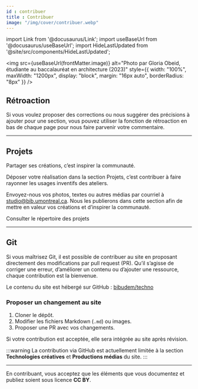 ```yaml
---
id : contribuer
title : Contribuer
image: "/img/cover/contribuer.webp"
---
```


import Link from '@docusaurus/Link';
import useBaseUrl from '@docusaurus/useBaseUrl';
import HideLastUpdated from '@site/src/components/HideLastUpdated';

<img 
  src={useBaseUrl(frontMatter.image)} 
  alt="Photo par Gloria Obeid, étudiante au baccalauréat en architecture (2023)"
  style={{
    width: "100%",
    maxWidth: "1200px",
    display: "block",
    margin: "16px auto",
    borderRadius: "8px"
  }} 
/>

<HideLastUpdated/>


## Rétroaction 

Si vous voulez proposer des corrections ou nous suggérer des précisions à ajouter pour une section, vous pouvez utiliser la fonction de rétroaction en bas de chaque page pour nous faire parvenir votre commentaire.

---

## Projets

Partager ses créations, c’est inspirer la communauté.

Déposer votre réalisation dans la section Projets, c’est contribuer à faire rayonner les usages inventifs des ateliers.

Envoyez-nous vos photos, textes ou autres médias par courriel à studio@bib.umontreal.ca. Nous les publierons dans cette section afin de mettre en valeur vos créations et d’inspirer la communauté.

<Link to="https://studiobib.notion.site/projets" className="button button--primary">
  Consulter le répertoire des projets
</Link>

---

## Git

Si vous maîtrisez Git, il est possible de contribuer au site en proposant directement des modifications par pull request (PR). Qu’il s’agisse de corriger une erreur, d’améliorer un contenu ou d’ajouter une ressource, chaque contribution est la bienvenue.

Le contenu du site est hébergé sur GitHub : [bibudem/techno](https://github.com/bibudem/techno)

### Proposer un changement au site

1. Cloner le dépôt.
2. Modifier les fichiers Markdown (`.md`) ou images.
3. Proposer une PR avec vos changements.

Si votre contribution est acceptée, elle sera intégrée au site après révision.

:::warning 
La contribution via GitHub est actuellement limitée à la section **Technologies créatives** et **Productions médias** du site.
:::

---

En contribuant, vous acceptez que les éléments que vous documentez et publiez soient sous licence **CC BY**. 
